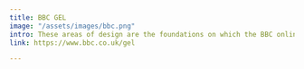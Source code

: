 ```yaml
---
title: BBC GEL
image: "/assets/images/bbc.png"
intro: These areas of design are the foundations on which the BBC online is built.
link: https://www.bbc.co.uk/gel

---
```

